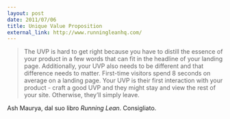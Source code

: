 ```yaml
---
layout: post
date: 2011/07/06
title: Unique Value Proposition
external_link: http://www.runningleanhq.com/
---
```


> The UVP is hard to get right because you have to distill the essence of your product in a few words that can fit in the headline of your landing page. Additionally, your UVP also needs to be different and that difference needs to matter. First-time visitors spend 8 seconds on average on a landing page. Your UVP is their first interaction with your product - craft a good UVP and they might stay and view the rest of your site. Otherwise, they’ll simply leave.

Ash Maurya, dal suo libro *Running Lean*. Consigliato.